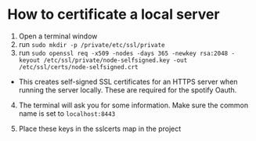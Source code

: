 # How to certificate a local server

1. Open a terminal window
2. run `sudo mkdir -p /private/etc/ssl/private`
3. run `sudo openssl req -x509 -nodes -days 365 -newkey rsa:2048 -keyout /etc/ssl/private/node-selfsigned.key -out /etc/ssl/certs/node-selfsigned.crt`

- This creates self-signed SSL certificates for an HTTPS server when running the server locally. These are required for the spotify Oauth.

4. The terminal will ask you for some information. Make sure the common name is set to `localhost:8443`

5. Place these keys in the sslcerts map in the project
